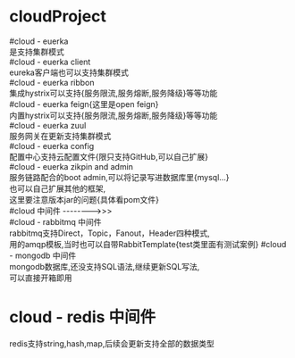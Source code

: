 # cloudProject<br>
#cloud - euerka <br>
是支持集群模式<br>
#cloud - euerka client<br>
eureka客户端也可以支持集群模式<br>
#cloud - euerka ribbon<br>
集成hystrix可以支持{服务限流,服务熔断,服务降级}等等功能<br>
#cloud - euerka feign{这里是open feign}<br>
内置hystrix可以支持{服务限流,服务熔断,服务降级}等等功能<br>
#cloud - euerka zuul<br>
服务网关在更新支持集群模式<br>
#cloud - euerka config<br>
配置中心支持云配置文件{限只支持GitHub,可以自己扩展}<br>
#cloud - euerka zikpin and admin<br>
服务链路配合的boot admin,可以将记录写进数据库里{mysql...}<br>
也可以自己扩展其他的框架,<br>
这里要注意版本jar的问题{具体看pom文件}<br>
#cloud 中间件  -------->>><br>
#cloud - rabbitmq 中间件<br>
rabbitmq支持Direct，Topic，Fanout，Header四种模式,<br>
用的amqp模板,当时也可以自带RabbitTemplate{test类里面有测试案例}
#cloud - mongodb 中间件<br>
mongodb数据库,还没支持SQL语法,继续更新SQL写法,<br>
可以直接开箱即用<br>
# cloud - redis 中间件<br>
redis支持string,hash,map,后续会更新支持全部的数据类型<br>
